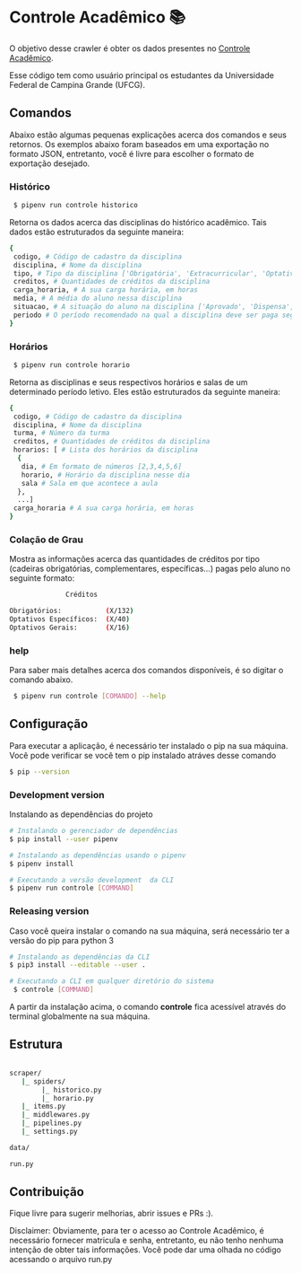 # Controle Acadêmico 📚

O objetivo desse crawler é obter os dados  presentes no [Controle Acadêmico](https://pre.ufcg.edu.br:8443/ControleAcademicoOnline/). 

Esse código tem como usuário principal os estudantes da Universidade Federal de Campina Grande (UFCG).

## Comandos

Abaixo estão algumas pequenas explicações acerca dos comandos e seus retornos. Os exemplos abaixo foram baseados em uma exportação no formato JSON, entretanto, você é livre para escolher o formato de exportação desejado.

### Histórico

``` bash
 $ pipenv run controle historico
```

Retorna os dados acerca das disciplinas do histórico acadêmico. Tais dados estão estruturados da seguinte maneira:

``` bash
{
 codigo, # Código de cadastro da disciplina
 disciplina, # Nome da disciplina 
 tipo, # Tipo da disciplina ['Obrigatória', 'Extracurricular', 'Optativa']
 creditos, # Quantidades de créditos da disciplina
 carga_horaria, # A sua carga horária, em horas
 media, # A média do aluno nessa disciplina
 situacao, # A situação do aluno na disciplina ['Aprovado', 'Dispensa', 'Em curso']
 periodo # O período recomendado na qual a disciplina deve ser paga segundo o plano de curso 
}
```

### Horários

``` bash
 $ pipenv run controle horario
```

Retorna as disciplinas e seus respectivos horários e salas de um determinado período letivo. Eles estão estruturados da seguinte maneira:

```bash
{
 codigo, # Código de cadastro da disciplina
 disciplina, # Nome da disciplina
 turma, # Número da turma 
 creditos, # Quantidades de créditos da disciplina
 horarios: [ # Lista dos horários da disciplina 
  {
   dia, # Em formato de números [2,3,4,5,6]
   horario, # Horário da disciplina nesse dia 
   sala # Sala em que acontece a aula 
  },
  ...]
 carga_horaria # A sua carga horária, em horas
}
```


### Colação de Grau

Mostra as informações acerca das quantidades de créditos por tipo (cadeiras obrigatórias, complementares, específicas...) pagas pelo aluno no seguinte formato:

```bash
              Créditos

Obrigatórios:           (X/132)
Optativos Específicos:  (X/40)
Optativos Gerais:       (X/16)

```

### help

Para saber mais detalhes acerca dos comandos disponíveis, é so digitar o comando abaixo.

``` bash
 $ pipenv run controle [COMANDO] --help
```

## Configuração

Para executar a aplicação, é necessário ter instalado o pip na sua máquina. Você pode verificar se você tem o pip instalado atráves desse comando

``` bash
$ pip --version
```

###  Development version 

Instalando as dependências do projeto

``` bash
# Instalando o gerenciador de dependências
$ pip install --user pipenv

# Instalando as dependências usando o pipenv
$ pipenv install

# Executando a versão development  da CLI  
$ pipenv run controle [COMMAND]
```

### Releasing version

Caso você queira instalar o comando na sua máquina, será necessário ter a versão do pip para python 3

``` bash
# Instalando as dependências da CLI
$ pip3 install --editable --user .

# Executando a CLI em qualquer diretório do sistema
 $ controle [COMMAND]
```

A partir da instalação acima, o comando **controle** fica acessível através do terminal globalmente na sua máquina. 

## Estrutura

``` bash

scraper/
   |_ spiders/
        |_ historico.py
        |_ horario.py
   |_ items.py
   |_ middlewares.py
   |_ pipelines.py
   |_ settings.py

data/

run.py

```

## Contribuição

Fique livre para sugerir melhorias, abrir issues e PRs :). 

Disclaimer: Obviamente, para ter o acesso ao Controle Acadêmico, é necessário fornecer matricula e senha, entretanto, eu não tenho nenhuma intenção de obter tais informações. Você pode dar uma olhada no código acessando o arquivo run.py
